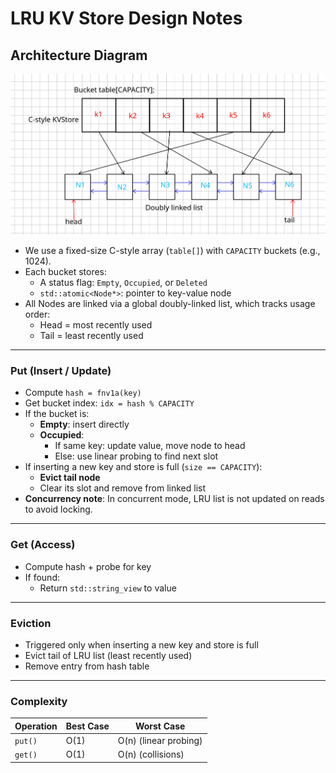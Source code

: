 # **LRU KV Store Design Notes**

## Architecture Diagram
![lru kvstore image](lru-kvstore.png)

* We use a fixed-size C-style array (`table[]`) with `CAPACITY` buckets (e.g., 1024).
* Each bucket stores:
    * A status flag: `Empty`, `Occupied`, or `Deleted`
    * `std::atomic<Node*>`: pointer to key-value node
* All Nodes are linked via a global doubly-linked list, which tracks usage order:
    * Head = most recently used
    * Tail = least recently used

---
### **Put (Insert / Update)**
* Compute `hash = fnv1a(key)`
* Get bucket index: `idx = hash % CAPACITY`
* If the bucket is:
    * **Empty**: insert directly
    * **Occupied**:
        * If same key: update value, move node to head
        * Else: use linear probing to find next slot
* If inserting a new key and store is full (`size == CAPACITY`):
    * **Evict tail node**
    * Clear its slot and remove from linked list
* **Concurrency note**: In concurrent mode, LRU list is not updated on reads to avoid locking.

---

### **Get (Access)**

* Compute hash + probe for key
* If found:
    * Return `std::string_view` to value

---

### **Eviction**

* Triggered only when inserting a new key and store is full
* Evict tail of LRU list (least recently used)
* Remove entry from hash table

---

### **Complexity**

| Operation | Best Case | Worst Case            |
| --------- | --------- | --------------------- |
| `put()`   | O(1)      | O(n) (linear probing) |
| `get()`   | O(1)      | O(n) (collisions)     |
